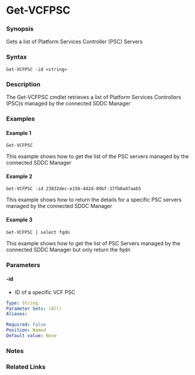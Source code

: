 # Get-VCFPSC

### Synopsis
Gets a list of Platform Services Controller (PSC) Servers

### Syntax
```
Get-VCFPSC -id <string>
```

### Description
The Get-VCFPSC cmdlet retrieves a list of Platform Services Controllers (PSC)s managed by the connected SDDC Manager

### Examples
#### Example 1
```
Get-VCFPSC
```
This example shows how to get the list of the PSC servers managed by the connected SDDC Manager

#### Example 2
```
Get-VCFPSC -id 23832dec-e156-4d2d-89bf-37fb0a47aab5
```
This example shows how to return the details for a specific PSC servers managed by the connected SDDC Manager

#### Example 3
```
Get-VCFPSC | select fqdn
```
This example shows how to get the list of PSC Servers managed by the connected SDDC Manager but only return the fqdn

### Parameters

#### -id
- ID of a specific VCF PSC

```yaml
Type: String
Parameter Sets: (All)
Aliases:

Required: False
Position: Named
Default value: None
```

### Notes

### Related Links

